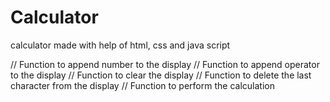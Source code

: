 # Calculator
calculator made with help of html, css and java script

// Function to append number to the display
 // Function to append operator to the display
  // Function to clear the display
  // Function to delete the last character from the display
  // Function to perform the calculation




